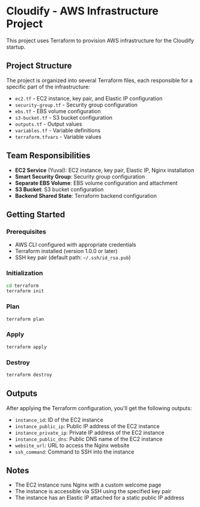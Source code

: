 # Cloudify - AWS Infrastructure Project

This project uses Terraform to provision AWS infrastructure for the Cloudify startup.

## Project Structure

The project is organized into several Terraform files, each responsible for a specific part of the infrastructure:

- `ec2.tf` - EC2 instance, key pair, and Elastic IP configuration
- `security-group.tf` - Security group configuration
- `ebs.tf` - EBS volume configuration
- `s3-bucket.tf` - S3 bucket configuration
- `outputs.tf` - Output values
- `variables.tf` - Variable definitions
- `terraform.tfvars` - Variable values

## Team Responsibilities

- **EC2 Service** (Yuval): EC2 instance, key pair, Elastic IP, Nginx installation
- **Smart Security Group**: Security group configuration
- **Separate EBS Volume**: EBS volume configuration and attachment
- **S3 Bucket**: S3 bucket configuration
- **Backend Shared State**: Terraform backend configuration

## Getting Started

### Prerequisites

- AWS CLI configured with appropriate credentials
- Terraform installed (version 1.0.0 or later)
- SSH key pair (default path: `~/.ssh/id_rsa.pub`)

### Initialization

```bash
cd terraform
terraform init
```

### Plan

```bash
terraform plan
```

### Apply

```bash
terraform apply
```

### Destroy

```bash
terraform destroy
```

## Outputs

After applying the Terraform configuration, you'll get the following outputs:

- `instance_id`: ID of the EC2 instance
- `instance_public_ip`: Public IP address of the EC2 instance
- `instance_private_ip`: Private IP address of the EC2 instance
- `instance_public_dns`: Public DNS name of the EC2 instance
- `website_url`: URL to access the Nginx website
- `ssh_command`: Command to SSH into the instance

## Notes

- The EC2 instance runs Nginx with a custom welcome page
- The instance is accessible via SSH using the specified key pair
- The instance has an Elastic IP attached for a static public IP address